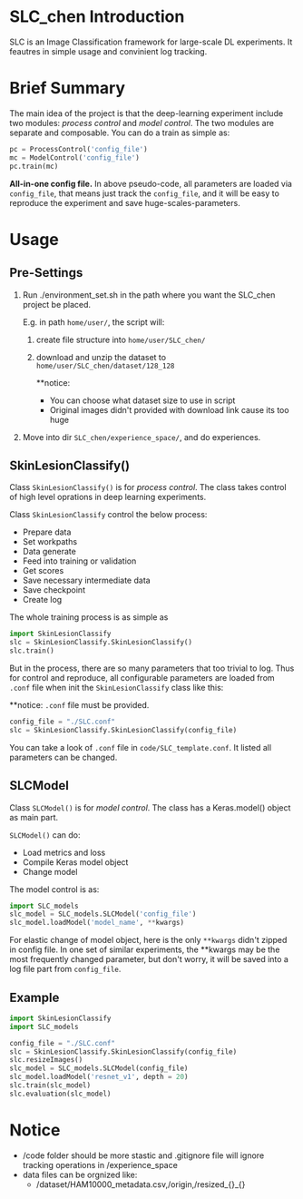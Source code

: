 # SLC_chen Introduction

SLC is an Image Classification framework for large-scale DL experiments. It feautres in simple usage and convinient log tracking.

# Brief Summary

The main idea of the project is that the deep-learning experiment include two modules:  _process control_ and _model control_. The two modules are separate and composable. You can do a train as simple as:

```python
pc = ProcessControl('config_file')
mc = ModelControl('config_file')
pc.train(mc)
```

**All-in-one config file.** In above pseudo-code, all parameters are loaded via `config_file`, that means just track the `config_file`, and it will be easy to reproduce the experiment and save huge-scales-parameters.

# Usage

## Pre-Settings

1. Run ./environment_set.sh in the path where you want the SLC_chen project be placed.

    E.g. in path `home/user/`, the script will:
    
    1. create file structure into `home/user/SLC_chen/`
    2. download and unzip the dataset to `home/user/SLC_chen/dataset/128_128`

       **notice: 
        - You can choose what dataset size to use in script
        - Original images didn't provided with download link cause its too huge

2. Move into dir `SLC_chen/experience_space/`, and do experiences.

## SkinLesionClassify()

Class `SkinLesionClassify()` is for _process control_. The class takes control of high level oprations in deep learning experiments.

Class `SkinLesionClassify` control the below process:

- Prepare data
- Set workpaths
- Data generate
- Feed into training or validation
- Get scores
- Save necessary intermediate data
- Save checkpoint
- Create log

The whole training process is as simple as

```python
import SkinLesionClassify
slc = SkinLesionClassify.SkinLesionClassify()
slc.train()
```

But in the process, there are so many parameters that too trivial to log. Thus for control and reproduce, all configurable parameters are loaded from `.conf` file when init the `SkinLesionClassify` class like this:

**notice: `.conf` file must be provided.

```python
config_file = "./SLC.conf"
slc = SkinLesionClassify.SkinLesionClassify(config_file)
```

You can take a look of `.conf` file in `code/SLC_template.conf`. It listed all parameters can be changed.

## SLCModel

Class `SLCModel()` is for _model control_. The class has a Keras.model() object as main part.

`SLCModel()` can do:
- Load metrics and loss
- Compile Keras model object
- Change model

The model control is as:

```python
import SLC_models
slc_model = SLC_models.SLCModel('config_file')
slc_model.loadModel('model_name', **kwargs)
```

For elastic change of model object, here is the only `**kwargs` didn't zipped in config file. In one set of similar experiments, the **kwargs may be the most frequently changed parameter, but don't worry, it will be saved into a log file part from `config_file`.

## Example

```python
import SkinLesionClassify
import SLC_models

config_file = "./SLC.conf"
slc = SkinLesionClassify.SkinLesionClassify(config_file)
slc.resizeImages()
slc_model = SLC_models.SLCModel(config_file)
slc_model.loadModel('resnet_v1', depth = 20)
slc.train(slc_model)
slc.evaluation(slc_model)
```

# Notice

- /code folder should be more stastic and .gitignore file will ignore tracking operations in /experience_space
- data files can be orgnized like:
    - /dataset/HAM10000_metadata.csv,/origin,/resized_{}_{}
